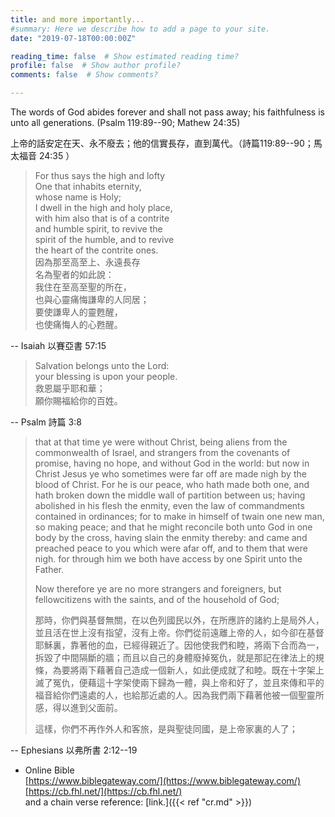 ```yaml
---
title: and more importantly...
#summary: Here we describe how to add a page to your site.
date: "2019-07-18T00:00:00Z"

reading_time: false  # Show estimated reading time?
profile: false  # Show author profile?
comments: false  # Show comments?

---
```


The words of God abides forever and shall not pass away; his faithfulness is unto all generations. (Psalm 119:89--90; Mathew 24:35)

上帝的話安定在天、永不廢去；他的信實長存，直到萬代。（詩篇119:89--90；馬太福音 24:35 ）

> For thus says the high and lofty  
> One that inhabits eternity,  
> whose name is Holy;  
> I dwell in the high and holy place,  
> with him also that is of a contrite  
> and humble spirit, to revive the  
> spirit of the humble, and to revive  
> the heart of the contrite ones.  
> 因為那至高至上、永遠長存  
> 名為聖者的如此說：  
> 我住在至高至聖的所在，  
> 也與心靈痛悔謙卑的人同居；  
> 要使謙卑人的靈甦醒，  
> 也使痛悔人的心甦醒。  

-- Isaiah 以賽亞書 57:15

> Salvation belongs unto the Lord:  
> your blessing is upon your people.  
> 救恩屬乎耶和華；  
> 願你賜福給你的百姓。  

-- Psalm 詩篇 3:8

> that at that time ye were without Christ, being aliens from the commonwealth of Israel, and strangers from the covenants of promise, having no hope, and without God in the world: but now in Christ Jesus ye who sometimes were far off are made nigh by the blood of Christ. For he is our peace, who hath made both one, and hath broken down the middle wall of partition between us; having abolished in his flesh the enmity, even the law of commandments contained in ordinances; for to make in himself of twain one new man, so making peace; and that he might reconcile both unto God in one body by the cross, having slain the enmity thereby: and came and preached peace to you which were afar off, and to them that were nigh. for through him we both have access by one Spirit unto the Father.
>
> Now therefore ye are no more strangers and foreigners, but fellowcitizens with the saints, and of the household of God;
>
> 那時，你們與基督無關，在以色列國民以外，在所應許的諸約上是局外人，並且活在世上沒有指望，沒有上帝。你們從前遠離上帝的人，如今卻在基督耶穌裏，靠著他的血，已經得親近了。因他使我們和睦，將兩下合而為一，拆毀了中間隔斷的牆；而且以自己的身體廢掉冤仇，就是那記在律法上的規條，為要將兩下藉著自己造成一個新人，如此便成就了和睦。既在十字架上滅了冤仇，便藉這十字架使兩下歸為一體，與上帝和好了，並且來傳和平的福音給你們遠處的人，也給那近處的人。因為我們兩下藉著他被一個聖靈所感，得以進到父面前。  
>
> 這樣，你們不再作外人和客旅，是與聖徒同國，是上帝家裏的人了；  


-- Ephesians 以弗所書 2:12--19


* Online Bible  
[https://www.biblegateway.com/](https://www.biblegateway.com/)  
[https://cb.fhl.net/](https://cb.fhl.net/)  
and a chain verse reference: [link.]({{< ref "cr.md" >}})
